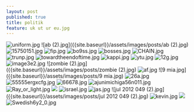 ```yaml
---
layout: post
published: true
title: politik
feature: uk ut ur eu.jpg
---
```

![uniform.jpg]({{site.baseurl}}/assets/images/posts/uniform.jpg)
![ab (2).jpg]({{site.baseurl}}/assets/images/posts/ab (2).jpg)
![15750151.jpg]({{site.baseurl}}/assets/images/posts/15750151.jpg)
![fip.jpg]({{site.baseurl}}/assets/images/posts/fip.jpg)
![bo9ss.jpg]({{site.baseurl}}/assets/images/posts/bo9ss.jpg)
![bosses.jpg]({{site.baseurl}}/assets/images/posts/bosses.jpg)
![CHAIN.jpg]({{site.baseurl}}/assets/images/posts/CHAIN.jpg)
![trunp.jpg]({{site.baseurl}}/assets/images/posts/trunp.jpg)
![towardtheendoftime.jpg]({{site.baseurl}}/assets/images/posts/towardtheendoftime.jpg)
![kappi.jpg]({{site.baseurl}}/assets/images/posts/kappi.jpg)
![ytu.jpg]({{site.baseurl}}/assets/images/posts/ytu.jpg)
![12g.jpg]({{site.baseurl}}/assets/images/posts/12g.jpg)
![image3e2.jpg]({{site.baseurl}}/assets/images/posts/image3e2.jpg)
![zombie (2).jpg]({{site.baseurl}}/assets/images/posts/zombie (2).jpg)
![af.jpg]({{site.baseurl}}/assets/images/posts/af.jpg)
![9 mia.jpg]({{site.baseurl}}/assets/images/posts/9 mia.jpg)
![26a.jpg]({{site.baseurl}}/assets/images/posts/26a.jpg)
![55555ergxcfg.jpg]({{site.baseurl}}/assets/images/posts/55555ergxcfg.jpg)
![66678.jpg]({{site.baseurl}}/assets/images/posts/66678.jpg)
![ajunimichiga56n011.jpg]({{site.baseurl}}/assets/images/posts/ajunimichiga56n011.jpg)
![Ray_or_light.jpg]({{site.baseurl}}/assets/images/posts/Ray_or_light.jpg)
![]({{site.baseurl}}/assets/images/posts/Fotolia_40899204_5te5tfweSubscription_L.jpg)
![israel.jpg]({{site.baseurl}}/assets/images/posts/israel.jpg)
![jas.jpg]({{site.baseurl}}/assets/images/posts/jas.jpg)
![jul 2012 049 (2).jpg]({{site.baseurl}}/assets/images/posts/jul 2012 049 (2).jpg)
![kevin.jpg]({{site.baseurl}}/assets/images/posts/kevin.jpg)
![]({{site.baseurl}}/assets/images/posts/uk%20ut%20ur%20eu.jpg)
![Swedish6y2_0.jpg]({{site.baseurl}}/assets/images/posts/Swedish6y2_0.jpg)
